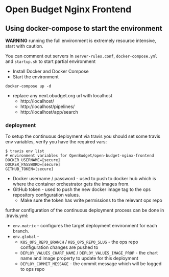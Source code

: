 # Open Budget Nginx Frontend

## Using docker-compose to start the environment

**WARNING** running the full environment is extremely resource intensive, start with caution.

You can comment out servers in `server-rules.conf`, `docker-compose.yml` and `startup.sh` to start partial environment

* Install Docker and Docker Compose
* Start the environment
```
docker-compose up -d
```
* replace any next.obudget.org url with localhost
  * http://localhost/
  * http://localhost/pipelines/
  * http://localhost/app/search

### deployment

To setup the continuous deployment via travis you should set some travis env variables, verify you have the required vars:

```
$ travis env list
# environment variables for OpenBudget/open-budget-nginx-frontend
DOCKER_USERNAME=[secure]
DOCKER_PASSWORD=[secure]
GITHUB_TOKEN=[secure]
```

* Docker username / password - used to push to docker hub which is where the container orchestrator gets the images from.
* GitHub token - used to push the new docker image tag to the ops repository configuration values.
  * Make sure the token has write permissions to the relevant ops repo

further configuration of the continuous deployment process can be done in .travis.yml:

* `env.matrix` - configures the target deployment environment for each branch.
* `env.global` -
  * `K8S_OPS_REPO_BRANCH` / `K8S_OPS_REPO_SLUG` - the ops repo configuration changes are pushed to
  * `DEPLOY_VALUES_CHART_NAME` / `DEPLOY_VALUES_IMAGE_PROP` - the chart name and image property to update for this deployment
  * `DEPLOY_COMMIT_MESSAGE` - the commit message which will be logged to ops repo

